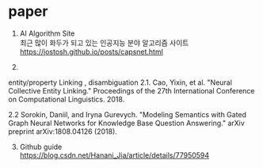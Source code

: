 # paper

1. AI Algorithm Site	
최근 많이 화두가 되고 있는 인공지능 분야 알고리즘 사이트	
https://jostosh.github.io/posts/capsnet.html

2.
entity/property Linking , disambiguation
2.1. Cao, Yixin, et al. 
   "Neural Collective Entity Linking." 
   Proceedings of the 27th International Conference on Computational Linguistics. 2018.

2.2 Sorokin, Daniil, and Iryna Gurevych. 
   "Modeling Semantics with Gated Graph Neural Networks for Knowledge Base Question Answering." 
   arXiv preprint arXiv:1808.04126 (2018).
   
3. Github guide  
https://blog.csdn.net/Hanani_Jia/article/details/77950594


